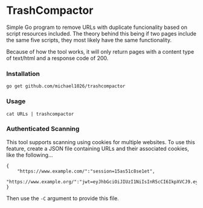 # TrashCompactor
Simple Go program to remove URLs with duplicate funcionality based on script resources included. The theory behind this being if two pages include the same five scripts, they most likely have the same functionality.

Because of how the tool works, it will only return pages with a content type of text/html and a response code of 200. 

### Installation
`go get github.com/michael1026/trashcompactor`

### Usage
`cat URLs | trashcompactor`

### Authenticated Scanning
This tool supports scanning using cookies for multiple websites. To use this feature, create a JSON file containing URLs and their associated cookies, like the following...

```
{
    "https://www.example.com/":"session=15as51c8se1et",
    "https://www.example.org/":"jwt=eyJhbGciOiJIUzI1NiIsInR5cCI6IkpXVCJ9.eyJzdWIiOiIxMjM0NTY3ODkwIiwibmFtZSI6IkpvaG4gRG9lIiwiaWF0IjoxNTE2MjM5MDIyfQ.SflKxwRJSMeKKF2QT4fwpMeJf36POk6yJV_adQssw5c"
}
```

Then use the `-C` argument to provide this file. 